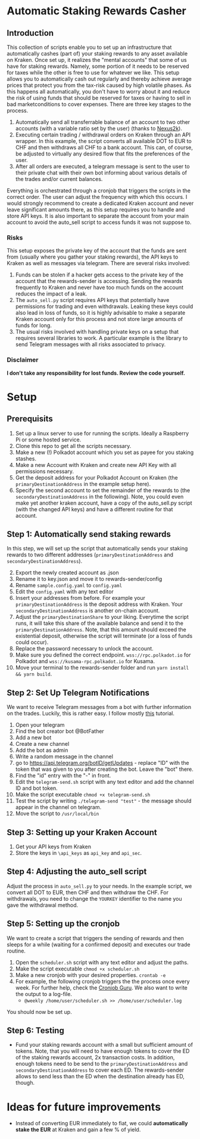 # Automatic Staking Rewards Casher

## Introduction

This collection of scripts enable you to set up an infrastructure that automatically cashes (part of) your staking rewards to any asset available on Kraken. Once set up, it realizes the "mental accounts" that some of us have for staking rewards. Namely, some portion of it needs to be reserved for taxes while the other is free to use for whatever we like. This setup allows you to automatically cash out regularly and thereby achieve average prices that protect you from the tax-risk caused by high volatile phases. As this happens all automatically, you don't have to worry about it and reduce the risk of using funds that should be reserved for taxes or having to sell in bad marketconditions to cover expenses. There are three key stages to the process.

1) Automatically send all transferrable balance of an account to two other accounts (with a variable ratio set by the user) (thanks to [Nexus2k](https://github.com/Nexus2k/rewards-sender)).
2) Executing certain trading / withdrawal orders on Kraken through an API wrapper. In this example, the script converts all available DOT to EUR to CHF and then withdraws all CHF to a bank account. This can, of course, be adjusted to virtually any desired flow that fits the preferences of the user.
3) After all orders are executed, a telegram message is sent to the user to their private chat with their own bot informing about various details of the trades and/or current balances.

Everything is orchestrated through a cronjob that triggers the scripts in the correct order. The user can adjust the frequency with which this occurs. I would strongly recommend to create a dedicated Kraken account and never leave significant amounts there, as this setup requires you to handle and store API keys. It is also important to separate the account from your main account to avoid the auto_sell script to access funds it was not suppose to.

### Risks
This setup exposes the private key of the account that the funds are sent from (usually where you gather your staking rewards), the API keys to Kraken as well as messages via telegram. There are several risks involved:
1) Funds can be stolen if a hacker gets access to the private key of the account that the rewards-sender is accessing. Sending the rewards frequently to Kraken and never have too much funds on the account reduces the impact of a leak.
2) The `auto_sell.py` script requires API keys that potentially have permissions for trading and even withdrawals. Leaking these keys could also lead in loss of funds, so it is highly advisable to make a separate Kraken account only for this process and not store large amounts of funds for long.
3) The usual risks involved with handling private keys on a setup that requires several libraries to work. A particular example is the library to send Telegram messages with all risks associated to privacy. 

### Disclaimer
**I don't take any responsibility for lost funds. Review the code yourself.**

# Setup

## Prerequisits
1) Set up a linux server to use for running the scripts. Ideally a Raspberry Pi or some hosted service.
2) Clone this repo to get all the scripts necessary.
3) Make a new (!) Polkadot account which you set as payee for you staking stashes.
4) Make a new Account with Kraken and create new API Key with all permissions necessary.
5) Get the deposit address for your Polkadot Account on Kraken (the `primaryDestinationAddress` in the example setup here).
6) Specify the second account to set the remainder of the rewards to (the `secondaryDestinationAddress` in 
the following). Note, you could even make yet another kraken account, have a copy of the auto_sell.py script (with the changed API keys) and have a different routine for that account.


## Step 1: Automatically send staking rewards
In this step, we will set up the script that automatically sends your staking rewards to two different addresses (`primaryDestinationAddress` and `secondaryDestinationAddress`).

2) Export the newly created account as .json
3) Rename it to key.json and move it to rewards-sender/config
4) Rename `sample.config.yaml` to `config.yaml`
5) Edit the `config.yaml` with any text editor
6) Insert your addresses from before. For example your `primaryDestinationAddress` is the deposit address with Kraken. Your `secondaryDestinationAddress` is another on-chain account.
7) Adjust the `primaryDestinationShare` to your liking. Everytime the script runs, it will take this share of the available balance and send it to the `primaryDestinationAddress`. Note, that this amount should exceed the existential deposit, otherwise the script will terminate (or a loss of funds could occur).
8) Replace the password necessary to unlock the account.
9) Make sure you defined the correct endpoint. `wss://rpc.polkadot.io` for Polkadot and `wss://kusama-rpc.polkadot.io` for Kusama.
10) Move your terminal to the rewards-sender folder and run `yarn install && yarn build`.

## Step 2: Set Up Telegram Notifications
We want to receive Telegram messages from a bot with further information on the trades. Luckily, this is rather easy. I follow mostly 
[this](https://hackernoon.com/how-to-create-a-simple-bash-shell-script-to-send-messages-on-telegram-lcz31bx) tutorial.

1) Open your telegram
2) Find the bot creator bot @BotFather
3) Add a new bot 
4) Create a new channel
5) Add the bot as admin
6) Write a random message in the channel
7) go to https://api.telegram.org/botID/getUpdates - replace "ID" with the token that was given to you after creating the bot. Leave the "bot" there.
8) Find the "id" entry with the "-" in front.
9) Edit the `telegram-send.sh` script with any text editor and add the channel ID and bot token.
10) Make the script executable ```chmod +x telegram-send.sh```
11) Test the script by writing `./telegram-send "test"` - the message should appear in the channel on telegram.
12) Move the script to `/usr/local/bin`


## Step 3: Setting up your Kraken Account
1) Get your API keys from Kraken
2) Store the keys in `\api_keys` as `api_key` and `api_sec`.

## Step 4: Adjusting the auto_sell script
Adjust the process in `auto_sell.py` to your needs. In the example script, we convert all DOT to EUR, then CHF and then withdraw the CHF. For withdrawals, you need to change the `YOURKEY` identifier to the name you gave the withdrawal method.

## Step 5: Setting up the cronjob
We want to create a script that triggers the sending of rewards and then sleeps for a while (waiting for a confirmed deposit) and executes our trade routine. 

1) Open the `scheduler.sh` script with any text editor and adjust the paths.
2) Make the script executable `chmod +x scheduler.sh`
3) Make a new cronjob with your desired properties. `crontab -e`
4) For example, the following cronjob triggers the the process once every week. For further help, check the [Cronjob Guru](https://crontab.guru/). We also want 
to write the output to a log-file.
    * `@weekly /home/user/scheduler.sh >> /home/user/scheduler.log`
    
You should now be set up.

## Step 6: Testing
* Fund your staking rewards account with a small but sufficient amount of tokens. Note, that you will need to have enough tokens to cover the ED of the staking rewards account, 2x transaction costs. In addition, enough tokens need to be send to the `primaryDestinationAddress` and `secondaryDestinationAddress` to cover each ED. The rewards-sender allows to send less than the ED when the destination already has ED, though.

# Ideas for future improvements

* Instead of converting EUR immediately to fiat, we could **automatically stake the EUR** at Kraken and gain a few % of yield.
